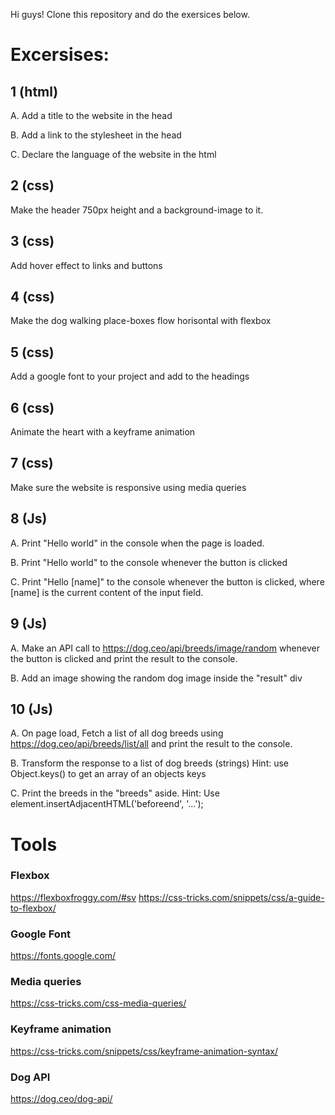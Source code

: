 Hi guys! Clone this repository and do the exersices below.

# Excersises:

## 1 (html)
A. Add a title to the website in the head

B. Add a link to the stylesheet in the head

C. Declare the language of the website in the html 

## 2 (css)
Make the header 750px height and a background-image to it. 

## 3 (css) 
Add hover effect to links and buttons

## 4 (css)
Make the dog walking place-boxes flow horisontal with flexbox

## 5 (css)
Add a google font to your project and add to the headings

## 6 (css)
Animate the heart with a keyframe animation

## 7 (css)
Make sure the website is responsive using media queries

## 8 (Js)
A. Print "Hello world" in the console when the page is loaded.

B. Print "Hello world" to the console whenever the button is clicked

C. Print "Hello [name]" to the console whenever the button is clicked, where [name] is the current content of the input field.

## 9 (Js)
A. Make an API call to https://dog.ceo/api/breeds/image/random whenever the button is clicked and print the result to the console.

B. Add an image showing the random dog image inside the "result" div

## 10 (Js)
A. On page load, Fetch a list of all dog breeds using https://dog.ceo/api/breeds/list/all and print the result to the console.

B. Transform the response to a list of dog breeds (strings) Hint: use Object.keys() to get an array of an objects keys

C. Print the breeds in the "breeds" aside. Hint: Use element.insertAdjacentHTML('beforeend', '...');


# Tools

### Flexbox
https://flexboxfroggy.com/#sv
https://css-tricks.com/snippets/css/a-guide-to-flexbox/

### Google Font
https://fonts.google.com/

### Media queries
https://css-tricks.com/css-media-queries/

### Keyframe animation
https://css-tricks.com/snippets/css/keyframe-animation-syntax/

### Dog API
https://dog.ceo/dog-api/

